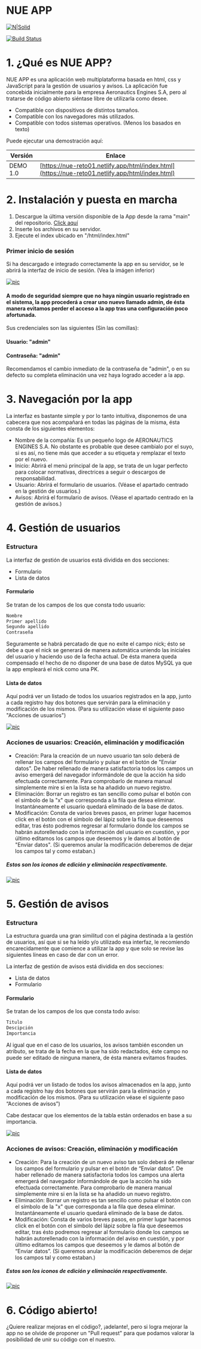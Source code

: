 # NUE APP

[![N|Solid](https://cldup.com/dTxpPi9lDf.thumb.png)](https://nodesource.com/products/nsolid)

[![Build Status](https://travis-ci.org/joemccann/dillinger.svg?branch=master)](https://travis-ci.org/joemccann/dillinger)

# 1. ¿Qué es NUE APP?
NUE APP es una aplicación web multiplataforma basada en html, css y JavaScript para la gestión de usuarios y avisos. La aplicación fue concebida inicialmente para la empresa Aeronautics Engines S.A, pero al tratarse de código abierto siéntase libre de utilizarla como desee.

  - Compatible con dispositivos de distintos tamaños.
  - Compatible con los navegadores más utilizados.
  - Compatible con todos sistemas operativos. (Menos los basados en texto)
 
  Puede ejecutar una demostración aquí:

| Versión | Enlace |
| ------ | ------ |
| DEMO 1.0 | [https://nue-reto01.netlify.app/html/index.html](https://nue-reto01.netlify.app/html/index.html) |


# 2. Instalación y puesta en marcha

  1. Descargue la última versión disponible de la App desde la rama "main" del repositorio. [Click aquí](https://www.github.com/EricMartinezEgibide/Equipo04-Reto01/tree/main)
  2. Inserte los archivos en su servidor.
  3. Ejecute el index ubicado en "/html/index.html"

### Primer inicio de sesión

 Si ha descargado e integrado correctamente la app en su servidor, se le abrirá la interfaz de inicio de sesión. (Vea la imágen inferior)

[![pic](https://i.imgur.com/OC6s0VK.png)]()

#### **A modo de seguridad siempre que no haya ningún usuario registrado en el sistema, la app procederá a crear uno nuevo llamado admin, de ésta manera evitamos perder el acceso a la app tras una configuración poco afortunada.**

Sus credenciales son las siguientes (Sin las comillas):

#### Usuario: "admin"
#### Contraseña: "admin"

Recomendamos el cambio inmediato de la contraseña de "admin", o en su defecto su completa eliminación una vez haya logrado acceder a la app.

# 3. Navegación por la app
La interfaz es bastante simple y por lo tanto intuitiva, disponemos de una cabecera que nos acompañará en todas las páginas de la misma, ésta consta de los siguientes elementos:

- Nombre de la compañía: Es un pequeño logo de AERONAUTICS ENGINES S.A. No obstante es probable que desee cambialo por el suyo, si es así, no tiene más que acceder a su etiqueta y remplazar el texto por el nuevo.
- Inicio: Abrirá el menú principal de la app, se trata de un lugar perfecto para colocar normativas, directrices a seguir o descargos de responsabilidad.
- Usuario: Abrirá el formulario de usuarios. (Véase el apartado centrado en la gestión de usuarios.)
- Avisos: Abrirá el formulario de avisos. (Véase el apartado centrado en la gestión de avisos.)

# 4. Gestión de usuarios

### Estructura
La interfaz de gestión de usuarios está dividida en dos secciones:
- Formulario
- Lista de datos

#### Formulario
Se tratan de los campos de los que consta todo usuario:

```sh
Nombre
Primer apellido
Segundo apellido
Contraseña
```
Seguramente se habrá percatado de que no exite el campo nick; ésto se debe a que el nick se generará de manera automática uniendo las iniciales del usuario y haciendo uso de la fecha actual. De ésta manera queda compensado el hecho de no disponer de una base de datos MySQL ya que la app empleará el nick como una PK.

#### Lista de datos
Aquí podrá ver un listado de todos los usuarios registrados en la app, junto a cada registro hay dos botones que servirán para la eliminación y modificación de los mismos. (Para su utilización véase el siguiente paso "Acciones de usuarios")


[![pic](https://i.imgur.com/QkCzA2E.png)]()

### Acciones de usuarios: Creación, eliminación y modificación

- Creación: Para la creación de un nuevo usuario tan solo deberá de rellenar los campos del formulario y pulsar en el botón de "Enviar datos". De haber rellenado de manera satisfactoria todos los campos un aviso emergerá del navegador informándole de que la acción ha sido efectuada correctamente. Para comprobarlo de manera manual simplemente mire si en la lista se ha añadido un nuevo registro.
- Eliminación: Borrar un registro es tan sencillo como pulsar el botón con el símbolo de la "x" que corresponda a la fila que desea eliminar. Instantáneamente el usuario quedará eliminado de la base de datos.
-  Modificación: Consta de varios breves pasos, en primer lugar hacemos click en el botón con el símbolo del lápiz sobre la fila que deseemos editar, tras ésto podremos regresar al formulario donde los campos se habrán autorellenado con la información del usuario en cuestión, y por último editamos los campos que deseemos y le damos al botón de "Enviar datos". (Si queremos anular la modificación deberemos de dejar los campos tal y como estaban.)

##### Estos son los iconos de edición y eliminación respectivamente.
[![pic](https://i.imgur.com/gT5DFMG.png)]()

# 5. Gestión de avisos

### Estructura
La estructura guarda una gran similitud con el página destinada a la gestión de usuarios, así que si se ha leído y/o utilizado esa interfaz, le recomiendo encarecidamente que comience a utilizar la app y que solo se revise las siguientes líneas en caso de dar con un error.

La interfaz de gestión de avisos está dividida en dos secciones:
- Lista de datos
- Formulario

#### Formulario
Se tratan de los campos de los que consta todo aviso:

```sh
Titulo
Descipción
Importancia
```
Al igual que en el caso de los usuarios, los avisos también esconden un atributo, se trata de la fecha en la que ha sido redactados, éste campo no puede ser editado de ninguna manera, de ésta manera evitamos fraudes.

#### Lista de datos
Aquí podrá ver un listado de todos los avisos almacenados en la app, junto a cada registro hay dos botones que servirán para la eliminación y modificación de los mismos. (Para su utilización véase el siguiente paso “Acciones de avisos”)

Cabe destacar que los elementos de la tabla están ordenados en base a su importancia.

[![pic](https://i.imgur.com/gz3kCVj.png)]()


### Acciones de avisos: Creación, eliminación y modificación
- Creación: Para la creación de un nuevo aviso tan solo deberá de rellenar los campos del formulario y pulsar en el botón de “Enviar datos”. De haber rellenado de manera satisfactoria todos los campos una alerta emergerá del navegador informándole de que la acción ha sido efectuada correctamente. Para comprobarlo de manera manual simplemente mire si en la lista se ha añadido un nuevo registro.
- Eliminación: Borrar un registro es tan sencillo como pulsar el botón con el símbolo de la "x" que corresponda a la fila que desea eliminar. Instantáneamente el usuario quedará eliminado de la base de datos.
- Modificación: Consta de varios breves pasos, en primer lugar hacemos click en el botón con el símbolo del lápiz sobre la fila que deseemos editar, tras ésto podremos regresar al formulario donde los campos se habrán autorellenado con la información del aviso en cuestión, y por último editamos los campos que deseemos y le damos al botón de “Enviar datos”. (Si queremos anular la modificación deberemos de dejar los campos tal y como estaban.)

##### Estos son los iconos de edición y eliminación respectivamente.
[![pic](https://i.imgur.com/gT5DFMG.png)]()

# 6. Código abierto!
¿Quiere realizar mejoras en el código?, ¡adelante!, pero si logra mejorar la app no se olvide de proponer un "Pull request" para que podamos valorar la posibilidad de unir su código con el nuestro.

 